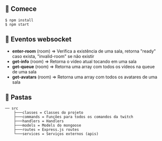 ## 🏁 Comece

```shell
$ npm install
$ npm start
```
## 📡 Eventos websocket

- **enter-room** (room) => Verifica a existência de uma sala, retorna "ready" caso exista, "invalid-room" se não existir
- **get-info** (room) => Retorna o vídeo atual tocando em uma sala
- **get-queue** (room) => Retorna uma array com todos os vídeos na queue de uma sala
- **get-avatars** (room) => Retorna uma array com todos os avatares de uma sala

## 📂 Pastas

```
── src
    ├───classes = Classes do projeto
    ├───commands = Funções para todos os comandos da twitch
    ├───handlers = Handlers
    ├───models = Models do mongoose
    ├───routes = Express.js routes
    └───services = Serviços externos (apis)
```

#